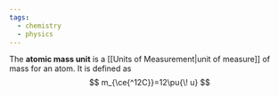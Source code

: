 ```yaml
---
tags:
  - chemistry
  - physics
---
```

The **atomic mass unit** is a [[Units of Measurement|unit of measure]] of mass for an atom. It is defined as
$$
m_{\ce{^12C}}=12\pu{\! u}
$$
